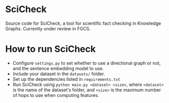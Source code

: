 # SciCheck
Source code for SciCheck, a tool for scientific fact checking in Knowledge Graphs. Currently under review in FGCS.

# How to run SciCheck
- Configure `settings.py` to set whether to use a directional graph or not, and the sentence embedding model to use.
- Include your dataset in the `datasets/` folder.
- Set up the dependencies listed in `requirements.txt`
- Run SciCheck using `python main.py <dataset> <size>`, where `<dataset>` is the name of the dataset's folder, and `<size>` is the maximum number of hops to use when computing features.
